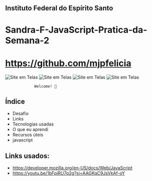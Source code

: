 ## Instituto Federal do Espírito Santo

# Sandra-F-JavaScript-Pratica-da-Semana-2 
# https://github.com/mjpfelicia

<img src="./lesson/assets/1validacao" alt="Site em Telas" />
<img src="./lesson/assets/2validacao" alt="Site em Telas" />
<img src="./lesson/assets/3validacao" alt="Site em Telas" />
<img src="./lesson/assets/4validacao" alt="Site em Telas" />



                 Welcome! 👋

## Índice

- Desafio
- Links
- Tecnologias usadas
- O que eu aprendi
- Recursos úteis
- javascript


## Links usados:

- https://developer.mozilla.org/en-US/docs/Web/JavaScript
- https://youtu.be/1bFpiRU7q2g?si=AAGKqC9JsVkAf-oY